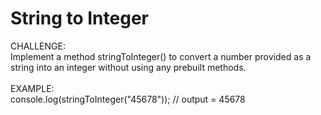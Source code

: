# String to Integer

CHALLENGE:
<br>
Implement a method stringToInteger() to convert a number provided as a string into an integer without using any prebuilt methods.
<br><br>
EXAMPLE:
<br>
console.log(stringToInteger("45678"));      // output = 45678